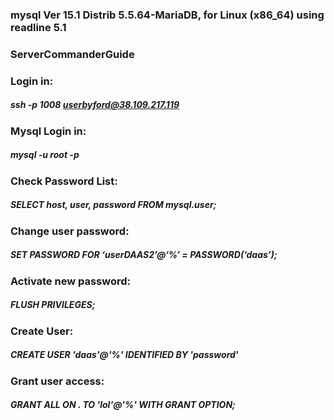 ### mysql  Ver 15.1 Distrib 5.5.64-MariaDB, for Linux (x86_64) using readline 5.1

### ServerCommanderGuide
### Login in:
##### ssh -p 1008 userbyford@38.109.217.119
### Mysql Login in:
##### mysql -u root -p
### Check Password List:
##### SELECT host, user, password FROM mysql.user;
### Change user password:
##### SET PASSWORD FOR ‘userDAAS2’@‘%’ = PASSWORD(‘daas’);
### Activate new password:
##### FLUSH PRIVILEGES;
### Create User:
##### CREATE USER 'daas'@'%' IDENTIFIED BY 'password'
### Grant user access:
##### GRANT ALL ON *.* TO 'lol'@'%' WITH GRANT OPTION;
